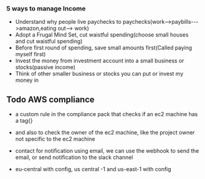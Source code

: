 ### 5 ways to manage Income
- Understand why people live paychecks to paychecks(work-->paybills--->amazon,eating out--> work)
- Adopt a Frugal Mind Set, cut waistful spending(choose small houses and cut waistful spending)
- Before first round of spending, save small amounts first(Called paying myself first)
- Invest the money from investment account into a small business or stocks(passive income)
- Think of other smaller business or stocks you can put or invest my money in 

## Todo AWS compliance
- a custom rule in the compliance pack that checks if an ec2 machine has a tag{}
- and also to check the owner of the ec2 machine, like the project owner not specific to the ec2 machine
- contact for notification using email, we can use the webhook to send the email, or send notification to the slack channel

- eu-central with config, us central -1 and us-east-1 with config